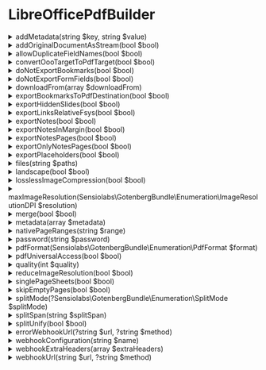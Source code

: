 # LibreOfficePdfBuilder

<details>
<summary>addMetadata(string $key, string $value)</summary>

The metadata to write.

</details><details>
<summary>addOriginalDocumentAsStream(bool $bool)</summary>

Specify that a stream is inserted to the PDF file which contains the original document for archiving purposes.

</details><details>
<summary>allowDuplicateFieldNames(bool $bool)</summary>

Specify whether multiple form fields exported are allowed to have the same field name.

</details><details>
<summary>convertOooTargetToPdfTarget(bool $bool)</summary>

Specify that the target documents with .od[tpgs] extension, will have that extension changed to .pdf when the link is exported to PDF. The source document remains untouched.

</details><details>
<summary>doNotExportBookmarks(bool $bool)</summary>

Specify if bookmarks are exported to PDF.

</details><details>
<summary>doNotExportFormFields(bool $bool)</summary>

Set whether to export the form fields or to use the inputted/selected content of the fields.

</details><details>
<summary>downloadFrom(array $downloadFrom)</summary>

> [!TIP]
> See: [https://gotenberg.dev/docs/routes#download-from ](https://gotenberg.dev/docs/routes#download-from )

</details><details>
<summary>exportBookmarksToPdfDestination(bool $bool)</summary>

Specify that the bookmarks contained in the source LibreOffice file should be exported to the PDF file as Named Destination.

</details><details>
<summary>exportHiddenSlides(bool $bool)</summary>

Export, for LibreOffice Impress, slides that are not included in slide shows.

</details><details>
<summary>exportLinksRelativeFsys(bool $bool)</summary>

Specify that the file system related hyperlinks (file:// protocol) present in the document will be exported as relative to the source document location.

</details><details>
<summary>exportNotes(bool $bool)</summary>

Specify if notes are exported to PDF.

</details><details>
<summary>exportNotesInMargin(bool $bool)</summary>

Specify if notes in margin are exported to PDF.

</details><details>
<summary>exportNotesPages(bool $bool)</summary>

Specify if notes pages are exported to PDF. Notes pages are available in Impress documents only.

</details><details>
<summary>exportOnlyNotesPages(bool $bool)</summary>

Specify, if the form field exportNotesPages is set to true, if only notes pages are exported to PDF.

</details><details>
<summary>exportPlaceholders(bool $bool)</summary>

Export the placeholders fields visual markings only. The exported placeholder is ineffective.

</details><details>
<summary>files(string $paths)</summary>

Adds office files to convert (overrides any previous files).

</details><details>
<summary>landscape(bool $bool)</summary>

Sets the paper orientation to landscape.

</details><details>
<summary>losslessImageCompression(bool $bool)</summary>

Specify if images are exported to PDF using a lossless compression format like PNG or compressed using the JPEG format.

</details><details>
<summary>maxImageResolution(Sensiolabs\GotenbergBundle\Enumeration\ImageResolutionDPI $resolution)</summary>

If the form field reduceImageResolution is set to true, tell if all images will be reduced to the given value in DPI. Possible values are: 75, 150, 300, 600 and 1200.

</details><details>
<summary>merge(bool $bool)</summary>

Merge alphanumerically the resulting PDFs.

</details><details>
<summary>metadata(array $metadata)</summary>

Resets the metadata.<br />

> [!TIP]
> See: [https://gotenberg.dev/docs/routes#metadata-chromium](https://gotenberg.dev/docs/routes#metadata-chromium)
> See: [https://exiftool.org/TagNames/XMP.html#pdf ](https://exiftool.org/TagNames/XMP.html#pdf )

</details><details>
<summary>nativePageRanges(string $range)</summary>

Page ranges to print, e.g., '1-4' - empty means all pages.<br /><br />If multiple files are provided, the page ranges will be applied independently to each file.

</details><details>
<summary>password(string $password)</summary>

Set the password for opening the source file.

</details><details>
<summary>pdfFormat(Sensiolabs\GotenbergBundle\Enumeration\PdfFormat $format)</summary>

Convert the resulting PDF into the given PDF/A format.

</details><details>
<summary>pdfUniversalAccess(bool $bool)</summary>

Enable PDF for Universal Access for optimal accessibility.

</details><details>
<summary>quality(int $quality)</summary>

Specify the quality of the JPG export. A higher value produces a higher-quality image and a larger file. Between 1 and 100.<br />

</details><details>
<summary>reduceImageResolution(bool $bool)</summary>

Specify if the resolution of each image is reduced to the resolution specified by the form field maxImageResolution.

</details><details>
<summary>singlePageSheets(bool $bool)</summary>

Set whether to render the entire spreadsheet as a single page.

</details><details>
<summary>skipEmptyPages(bool $bool)</summary>

Specify that automatically inserted empty pages are suppressed. This option is active only if storing Writer documents.

</details><details>
<summary>splitMode(?Sensiolabs\GotenbergBundle\Enumeration\SplitMode $splitMode)</summary>

Either intervals or pages. (default None).<br />

> [!TIP]
> See: [https://gotenberg.dev/docs/routes#split-libreoffice](https://gotenberg.dev/docs/routes#split-libreoffice)

</details><details>
<summary>splitSpan(string $splitSpan)</summary>

Either the intervals or the page ranges to extract, depending on the selected mode. (default None).<br />

> [!TIP]
> See: [https://gotenberg.dev/docs/routes#split-libreoffice](https://gotenberg.dev/docs/routes#split-libreoffice)

</details><details>
<summary>splitUnify(bool $bool)</summary>

Specify whether to put extracted pages into a single file or as many files as there are page ranges. Only works with pages mode. (default false).<br />

> [!TIP]
> See: [https://gotenberg.dev/docs/routes#split-libreoffice](https://gotenberg.dev/docs/routes#split-libreoffice)

</details><details>
<summary>errorWebhookUrl(?string $url, ?string $method)</summary>

Sets the webhook for cases of error.<br />Optionaly sets a custom HTTP method for such endpoint among : POST, PUT or PATCH.<br />

> [!TIP]
> See: [https://gotenberg.dev/docs/webhook](https://gotenberg.dev/docs/webhook)

</details><details>
<summary>webhookConfiguration(string $name)</summary>

Providing an existing $name from the configuration file, it will correctly set both success and error webhook URLs as well as extra_http_headers if defined.

</details><details>
<summary>webhookExtraHeaders(array $extraHeaders)</summary>

Extra headers that will be provided to the webhook endpoint. May it either be Success or Error.<br />

</details><details>
<summary>webhookUrl(string $url, ?string $method)</summary>

Sets the webhook for cases of success.<br />Optionaly sets a custom HTTP method for such endpoint among : POST, PUT or PATCH.<br />

> [!TIP]
> See: [https://gotenberg.dev/docs/webhook](https://gotenberg.dev/docs/webhook)

</details>